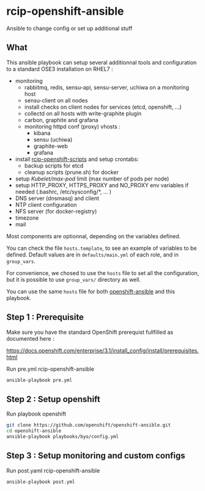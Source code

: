 # rcip-openshift-ansible
Ansible to change config or set up additional stuff

## What
This ansible playbook can setup several additionnal tools and configuration to a standard OSE3 installation on RHEL7 :

* monitoring
  * rabbitmq, redis, sensu-api, sensu-server, uchiwa on a monitoring host
  * sensu-client on all nodes
  * install checks on client nodes for services (etcd, openshift, ...)
  * collectd on all hosts with write-graphite plugin
  * carbon, graphite and grafana
  * monitoring httpd conf (proxy) vhosts :
    * kibana
    * sensu (uchiwa)
    * graphite-web
    * grafana
* install [rcip-openshift-scripts](https://github.com/redhat-cip/rcip-openshift-scripts) and setup crontabs:
  * backup scripts for etcd
  * cleanup scripts (prune.sh) for docker
* setup *Kubelet/max-pod* limit (max number of pods per node)
* setup HTTP\_PROXY, HTTPS\_PROXY and NO\_PROXY env variables if needed (.bashrc, /etc/sysconfig/*, ... )
* DNS server (dnsmasq) and client
* NTP client configuration
* NFS server (for docker-registry)
* timezone
* mail

Most components are optionnal, depending on the variables defined.

You can check the file <code>hosts.template</code>, to see an example of variables to be defined. Default values are in <code>defaults/main.yml</code> of each role, and in <code>group_vars</code>.

For convenience, we chosed to use the <code>hosts</code> file to set all the configuration, but it is possible to use <code>group_vars/</code> directory as well.

You can use the same <code>hosts</code> file for both [openshift-ansible](https://github.com/openshift/openshift-ansible) and this playbook.

## Step 1 : Prerequisite

Make sure you have the standard OpenShift prerequist fullfilled as documented here :

https://docs.openshift.com/enterprise/3.1/install_config/install/prerequisites.html

Run pre.yml rcip-openshift-ansible 

```bash
ansible-playbook pre.yml
```


## Step 2 : Setup openshift

Run playbook openshift

```bash
git clone https://github.com/openshift/openshift-ansible.git
cd openshift-ansible
ansible-playbook playbooks/byo/config.yml
```

## Step 3 : Setup monitoring and custom configs

Run post.yaml rcip-openshift-ansible

```bash
ansible-playbook post.yml
```
